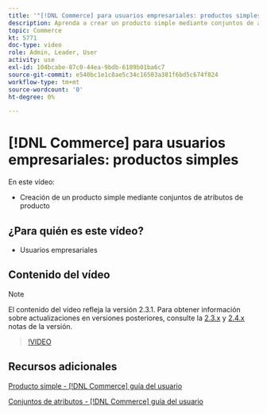 ```yaml
---
title: '"[!DNL Commerce] para usuarios empresariales: productos simples"'
description: Aprenda a crear un producto simple mediante conjuntos de atributos de producto.
topic: Commerce
kt: 5771
doc-type: video
role: Admin, Leader, User
activity: use
exl-id: 104bcabe-87c0-44ea-9bdb-6189b01ba6c7
source-git-commit: e540bc1e1c8ae5c34c16503a381f6bd5c674f824
workflow-type: tm+mt
source-wordcount: '0'
ht-degree: 0%

---
```


# [!DNL Commerce] para usuarios empresariales: productos simples

En este vídeo:

- Creación de un producto simple mediante conjuntos de atributos de producto

## ¿Para quién es este vídeo?

- Usuarios empresariales

## Contenido del vídeo

>[!NOTE]
>
>El contenido del vídeo refleja la versión 2.3.1. Para obtener información sobre actualizaciones en versiones posteriores, consulte la [ 2.3.x](https://devdocs.magento.com/guides/v2.3/release-notes/bk-release-notes.html) y [2.4.x](https://devdocs.magento.com/guides/v2.4/release-notes/bk-release-notes.html) notas de la versión.

>[!VIDEO](https://video.tv.adobe.com/v/35956?quality=12&learn=on)

## Recursos adicionales

[Producto simple - [!DNL Commerce] guía del usuario](https://docs.magento.com/user-guide/catalog/product-create-simple.html)

[Conjuntos de atributos - [!DNL Commerce] guía del usuario](https://docs.magento.com/user-guide/stores/attribute-sets.html)
